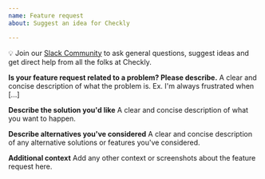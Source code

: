```yaml
---
name: Feature request
about: Suggest an idea for Checkly

---
```


💡 Join our [Slack Community](https://www.checklyhq.com/slack) to ask general questions, suggest ideas and get direct help from all the folks at Checkly.

**Is your feature request related to a problem? Please describe.**
A clear and concise description of what the problem is. Ex. I'm always frustrated when [...]

**Describe the solution you'd like**
A clear and concise description of what you want to happen.

**Describe alternatives you've considered**
A clear and concise description of any alternative solutions or features you've considered.

**Additional context**
Add any other context or screenshots about the feature request here.
